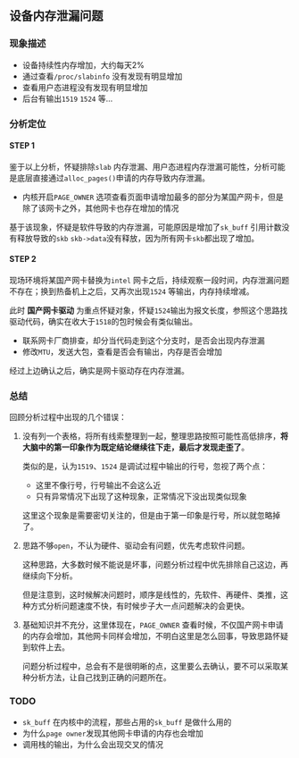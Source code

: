 
## 设备内存泄漏问题

### 现象描述

* 设备持续性内存增加，大约每天2%
* 通过查看`/proc/slabinfo` 没有发现有明显增加
* 查看用户态进程没有发现有明显增加
* 后台有输出`1519` `1524` 等...



### 分析定位

#### STEP 1

鉴于以上分析，怀疑排除`slab` 内存泄漏、用户态进程内存泄漏可能性，分析可能是底层直接通过`alloc_pages()`申请的内存导致内存泄漏。

* 内核开启`PAGE_OWNER` 选项查看页面申请增加最多的部分为某国产网卡，但是除了该网卡之外，其他网卡也存在增加的情况

基于该现象，怀疑是软件导致的内存泄漏，可能原因是增加了`sk_buff` 引用计数没有释放导致的`skb` `skb->data`没有释放，因为所有网卡`skb`都出现了增加。



#### STEP 2

现场环境将某国产网卡替换为`intel` 网卡之后，持续观察一段时间，内存泄漏问题不存在；换到热备机上之后，又再次出现`1524` 等输出，内存持续增减。

此时 **国产网卡驱动** 为重点怀疑对象，怀疑`1524`输出为报文长度，参照这个思路找驱动代码，确实在收大于`1518`的包时候会有类似输出。

* 联系网卡厂商排查，却分当代码走到这个分支时，是否会出现内存泄漏
* 修改`MTU`，发送大包，查看是否会有输出，内存是否会增加

经过上边确认之后，确实是网卡驱动存在内存泄漏。



### 总结

回顾分析过程中出现的几个错误：

1. 没有列一个表格，将所有线索整理到一起，整理思路按照可能性高低排序，**将大脑中的第一印象作为既定结论继续往下走，最后才发现走歪了**。

   类似的是，认为`1519`、`1524` 是调试过程中输出的行号，忽视了两个点：

   * 这里不像行号，行号输出不会这么近
   * 只有异常情况下出现了这种现象，正常情况下没出现类似现象

   这里这个现象是需要密切关注的，但是由于第一印象是行号，所以就忽略掉了。

2. 思路不够`open`，不认为硬件、驱动会有问题，优先考虑软件问题。

   这种思路，大多数时候不能说是坏事，问题分析过程中优先排除自己这边，再继续向下分析。

   但是注意到，这时候解决问题时，顺序是线性的，先软件、再硬件、类推，这种方式分析问题速度不快，有时候步子大一点问题解决的会更快。

3. 基础知识并不充分，这里体现在，`PAGE_OWNER` 查看时候，不仅国产网卡申请的内存会增加，其他网卡同样会增加，不明白这里是怎么回事，导致思路怀疑到软件上去。

   问题分析过程中，总会有不是很明晰的点，这里要么去确认，要不可以采取某种分析方法，让自己找到正确的问题所在。


### TODO

* `sk_buff` 在内核中的流程，那些占用的`sk_buff` 是做什么用的
* 为什么`page owner`发现其他网卡申请的内存也会增加
* 调用栈的输出，为什么会出现交叉的情况
